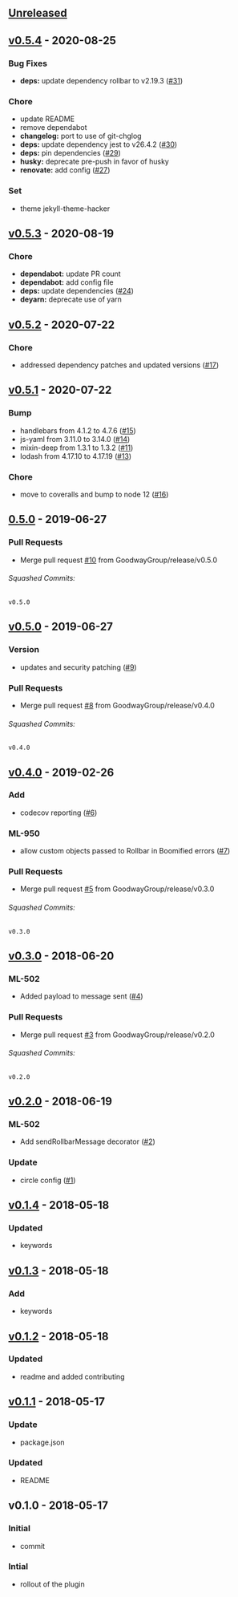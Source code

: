 <a name="unreleased"></a>
## [Unreleased]


<a name="v0.5.4"></a>
## [v0.5.4] - 2020-08-25
### Bug Fixes
- **deps:** update dependency rollbar to v2.19.3 ([#31](https://github.com/GoodwayGroup/lib-hapi-rollbar/issues/31))

### Chore
- update README
- remove dependabot
- **changelog:** port to use of git-chglog
- **deps:** update dependency jest to v26.4.2 ([#30](https://github.com/GoodwayGroup/lib-hapi-rollbar/issues/30))
- **deps:** pin dependencies ([#29](https://github.com/GoodwayGroup/lib-hapi-rollbar/issues/29))
- **husky:** deprecate pre-push in favor of husky
- **renovate:** add config ([#27](https://github.com/GoodwayGroup/lib-hapi-rollbar/issues/27))

### Set
- theme jekyll-theme-hacker


<a name="v0.5.3"></a>
## [v0.5.3] - 2020-08-19
### Chore
- **dependabot:** update PR count
- **dependabot:** add config file
- **deps:** update dependencies ([#24](https://github.com/GoodwayGroup/lib-hapi-rollbar/issues/24))
- **deyarn:** deprecate use of yarn


<a name="v0.5.2"></a>
## [v0.5.2] - 2020-07-22
### Chore
- addressed dependency patches and updated versions ([#17](https://github.com/GoodwayGroup/lib-hapi-rollbar/issues/17))


<a name="v0.5.1"></a>
## [v0.5.1] - 2020-07-22
### Bump
- handlebars from 4.1.2 to 4.7.6 ([#15](https://github.com/GoodwayGroup/lib-hapi-rollbar/issues/15))
- js-yaml from 3.11.0 to 3.14.0 ([#14](https://github.com/GoodwayGroup/lib-hapi-rollbar/issues/14))
- mixin-deep from 1.3.1 to 1.3.2 ([#11](https://github.com/GoodwayGroup/lib-hapi-rollbar/issues/11))
- lodash from 4.17.10 to 4.17.19 ([#13](https://github.com/GoodwayGroup/lib-hapi-rollbar/issues/13))

### Chore
- move to coveralls and bump to node 12 ([#16](https://github.com/GoodwayGroup/lib-hapi-rollbar/issues/16))


<a name="0.5.0"></a>
## [0.5.0] - 2019-06-27
### Pull Requests
- Merge pull request [#10](https://github.com/GoodwayGroup/lib-hapi-rollbar/issues/10) from GoodwayGroup/release/v0.5.0


###### Squashed Commits:
```
v0.5.0
```



<a name="v0.5.0"></a>
## [v0.5.0] - 2019-06-27
### Version
- updates and security patching ([#9](https://github.com/GoodwayGroup/lib-hapi-rollbar/issues/9))

### Pull Requests
- Merge pull request [#8](https://github.com/GoodwayGroup/lib-hapi-rollbar/issues/8) from GoodwayGroup/release/v0.4.0


###### Squashed Commits:
```
v0.4.0
```



<a name="v0.4.0"></a>
## [v0.4.0] - 2019-02-26
### Add
- codecov reporting ([#6](https://github.com/GoodwayGroup/lib-hapi-rollbar/issues/6))

### ML-950
- allow custom objects passed to Rollbar in Boomified errors ([#7](https://github.com/GoodwayGroup/lib-hapi-rollbar/issues/7))

### Pull Requests
- Merge pull request [#5](https://github.com/GoodwayGroup/lib-hapi-rollbar/issues/5) from GoodwayGroup/release/v0.3.0


###### Squashed Commits:
```
v0.3.0
```



<a name="v0.3.0"></a>
## [v0.3.0] - 2018-06-20
### ML-502
- Added payload to message sent ([#4](https://github.com/GoodwayGroup/lib-hapi-rollbar/issues/4))

### Pull Requests
- Merge pull request [#3](https://github.com/GoodwayGroup/lib-hapi-rollbar/issues/3) from GoodwayGroup/release/v0.2.0


###### Squashed Commits:
```
v0.2.0
```



<a name="v0.2.0"></a>
## [v0.2.0] - 2018-06-19
### ML-502
- Add sendRollbarMessage decorator ([#2](https://github.com/GoodwayGroup/lib-hapi-rollbar/issues/2))

### Update
- circle config ([#1](https://github.com/GoodwayGroup/lib-hapi-rollbar/issues/1))


<a name="v0.1.4"></a>
## [v0.1.4] - 2018-05-18
### Updated
- keywords


<a name="v0.1.3"></a>
## [v0.1.3] - 2018-05-18
### Add
- keywords


<a name="v0.1.2"></a>
## [v0.1.2] - 2018-05-18
### Updated
- readme and added contributing


<a name="v0.1.1"></a>
## [v0.1.1] - 2018-05-17
### Update
- package.json

### Updated
- README


<a name="v0.1.0"></a>
## v0.1.0 - 2018-05-17
### Initial
- commit

### Intial
- rollout of the plugin


[Unreleased]: https://github.com/GoodwayGroup/lib-hapi-rollbar/compare/v0.5.4...HEAD
[v0.5.4]: https://github.com/GoodwayGroup/lib-hapi-rollbar/compare/v0.5.3...v0.5.4
[v0.5.3]: https://github.com/GoodwayGroup/lib-hapi-rollbar/compare/v0.5.2...v0.5.3
[v0.5.2]: https://github.com/GoodwayGroup/lib-hapi-rollbar/compare/v0.5.1...v0.5.2
[v0.5.1]: https://github.com/GoodwayGroup/lib-hapi-rollbar/compare/0.5.0...v0.5.1
[0.5.0]: https://github.com/GoodwayGroup/lib-hapi-rollbar/compare/v0.5.0...0.5.0
[v0.5.0]: https://github.com/GoodwayGroup/lib-hapi-rollbar/compare/v0.4.0...v0.5.0
[v0.4.0]: https://github.com/GoodwayGroup/lib-hapi-rollbar/compare/v0.3.0...v0.4.0
[v0.3.0]: https://github.com/GoodwayGroup/lib-hapi-rollbar/compare/v0.2.0...v0.3.0
[v0.2.0]: https://github.com/GoodwayGroup/lib-hapi-rollbar/compare/v0.1.4...v0.2.0
[v0.1.4]: https://github.com/GoodwayGroup/lib-hapi-rollbar/compare/v0.1.3...v0.1.4
[v0.1.3]: https://github.com/GoodwayGroup/lib-hapi-rollbar/compare/v0.1.2...v0.1.3
[v0.1.2]: https://github.com/GoodwayGroup/lib-hapi-rollbar/compare/v0.1.1...v0.1.2
[v0.1.1]: https://github.com/GoodwayGroup/lib-hapi-rollbar/compare/v0.1.0...v0.1.1

